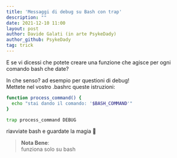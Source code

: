 ```yaml
---
title: 'Messaggi di debug su Bash con trap'
description: ""
date: 2021-12-10 11:00
layout: post
author: Davide Galati (in arte PsykeDady)
author_github: PsykeDady
tag: trick
---
```


E se vi dicessi che potete creare una funzione che agisce per ogni comando bash che date?  

In che senso? ad esempio per questioni di debug!  
Mettete nel vostro .bashrc queste istruzioni:  

```bash
function process_command() {
  echo "stai dando il comando: '$BASH_COMMAND'"    
}

trap process_command DEBUG
```

riavviate bash e guardate la magia 🔮  

> **Nota Bene**:  
> funziona solo su bash  
